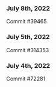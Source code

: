 ### July 8th, 2022

Commit #39465

### July 5th, 2022

Commit #314353


### July 4th, 2022

Commit #72281
